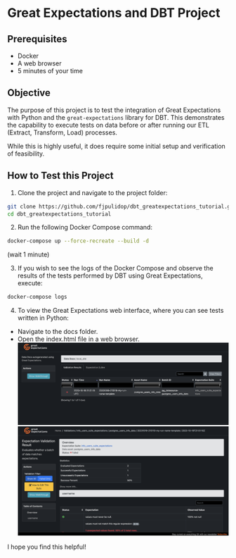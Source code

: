 # Great Expectations and DBT Project

## Prerequisites
- Docker
- A web browser
- 5 minutes of your time

## Objective
The purpose of this project is to test the integration of Great Expectations with Python and the `great-expectations` library for DBT. This demonstrates the capability to execute tests on data before or after running our ETL (Extract, Transform, Load) processes.

While this is highly useful, it does require some initial setup and verification of feasibility.

## How to Test this Project

1. Clone the project and navigate to the project folder:
```bash
git clone https://github.com/fjpulidop/dbt_greatexpectations_tutorial.git
cd dbt_greatexpectations_tutorial
```

2. Run the following Docker Compose command:
```bash
docker-compose up --force-recreate --build -d
```
(wait 1 minute)

3. If you wish to see the logs of the Docker Compose and observe the results of the tests performed by DBT using Great Expectations, execute:
```bash
docker-compose logs
```

4. To view the Great Expectations web interface, where you can see tests written in Python:
- Navigate to the docs folder.
- Open the index.html file in a web browser.
![great_web_console](images/great_expectations_web_console.png)
![great_web_console_test](images/great_expectations_tests.png)

I hope you find this helpful!